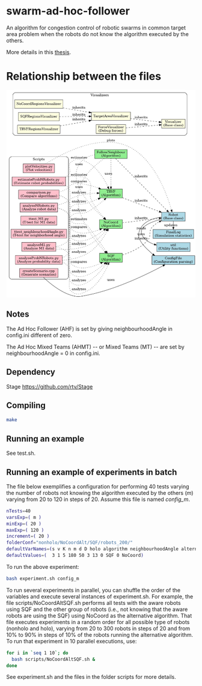 # swarm-ad-hoc-follower

An algorithm for congestion control of robotic swarms in common target area problem when the robots do not know the algorithm executed by the others. 

More details in this [thesis](https://www.research.lancs.ac.uk/portal/services/downloadRegister/401931354/2023passosphd.pdf).

# Relationship between the files

![File relations](fileRelationship.jpeg)

## Notes

The Ad Hoc Follower (AHF) is set by giving neighbourhoodAngle in config.ini different of zero. 

The Ad Hoc Mixed Teams (AHMT) -- or Mixed Teams (MT) -- are set by neighbourhoodAngle = 0 in config.ini.

## Dependency
Stage 
https://github.com/rtv/Stage

## Compiling
```sh
make
```

## Running an example
See test.sh.

## Running an example of experiments in batch

The file below exemplifies a configuration for performing 40 tests varying the number of robots not knowing the algorithm executed by the others (_m_) varying from 20 to 120 in steps of 20. Assume this file is named _config_m_.

~~~bash
nTests=40
varsExp=( m )
minExp=( 20 )     
maxExp=( 120 )  
increment=( 20 )
folderConf="nonholo/NoCoordAlt/SQF/robots_200/"
defaultVarNames=(s v K n m d D holo algorithm neighbourhoodAngle alternativeAlgorithm)
defaultValues=(  3 1 5 180 50 3 13 0 SQF 0 NoCoord)
~~~

To run the above experiment:

~~~bash
bash experiment.sh config_m
~~~

To run several experiments in parallel, you can shuffle the order of the variables and execute several instances of experiment.sh. For example, the file scripts/NoCoordAltSQF.sh performs all tests with the aware robots using SQF and the other group of robots (i.e., not knowing that the aware robots are using the SQF) using NoCoord as the alternative algorithm. That file executes experiments in a random order  for all possible type of robots (nonholo and holo), varying from 20 to 300 robots in steps of 20 and from 10% to 90% in steps of 10% of the robots running the alternative algorithm. To run that experiment in 10 parallel executions, use:

~~~bash
for i in `seq 1 10`; do 
  bash scripts/NoCoordAltSQF.sh &
done
~~~

See experiment.sh and the files in the folder scripts for more details.


